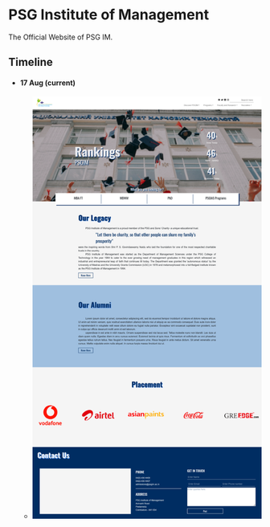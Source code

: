 # PSG Institute of Management
The Official Website of PSG IM.

## Timeline
- #### 17 Aug (current)
  - ![17 Aug 2021 Full Size Screenshot](project_timeline/17_08_21.png)
